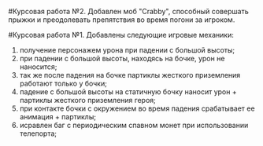 #Курсовая работа №2. 
Добавлен моб "Crabby", способный совершать прыжки и преодолевать препятствия во время погони за игроком.

#Курсовая работа №1. 
Добавлены следующие игровые механики:
1) получение персонажем урона при падении с большой высоты;
2) при падении с большой высоты, находясь на бочке, урон не наносится;
3) так же после падения на бочке партиклы жесткого приземления работают только у бочки;
4) падение с большой высоты на статичную бочку наносит урон + партиклы жесткого приземления героя;
5) при контакте бочки с окружением во время падения срабатывает ее анимация + партиклы;
6) исравлен баг с периодическим спавном монет при использовании телепорта;

